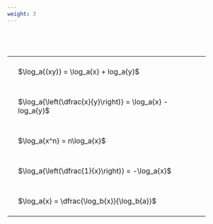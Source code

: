 ```yaml
---
weight: 3
---
```


#  
<br>
<style type="text/css">
#T_82f02 th.col_heading {
  text-align: left;
  font-size: 1em;
}
#T_82f02 td {
  text-align: left;
  font-size: 1em;
  padding: 1.5em;
}
#T_82f02_row0_col0, #T_82f02_row1_col0, #T_82f02_row2_col0, #T_82f02_row3_col0, #T_82f02_row4_col0 {
  width: 400px;
  white-space: pre-wrap;
}
</style>
<table id="T_82f02">
  <thead>
  </thead>
  <tbody>
    <tr>
      <td id="T_82f02_row0_col0" class="data row0 col0" >$\log_a{(xy)} = \log_a{x} + log_a{y}$</td>
    </tr>
    <tr>
      <td id="T_82f02_row1_col0" class="data row1 col0" >$\log_a{\left(\dfrac{x}{y}\right)} = \log_a{x} - log_a{y}$</td>
    </tr>
    <tr>
      <td id="T_82f02_row2_col0" class="data row2 col0" >$\log_a{x^n} = n\log_a{x}$</td>
    </tr>
    <tr>
      <td id="T_82f02_row3_col0" class="data row3 col0" >$\log_a{\left(\dfrac{1}{x}\right)} = -\log_a{x}$</td>
    </tr>
    <tr>
      <td id="T_82f02_row4_col0" class="data row4 col0" >$\log_a{x} = \dfrac{\log_b{x}}{\log_b{a}}$</td>
    </tr>
  </tbody>
</table>
